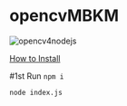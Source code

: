 opencvMBKM
=============

![opencv4nodejs](https://user-images.githubusercontent.com/31125521/37272906-67187fdc-25d8-11e8-9704-40e9e94c1e80.jpg)


[How to Install](https://github.com/justadudewhohacks/opencv4nodejs#how-to-install) 

#1st Run 
`npm i `

`node index.js`

